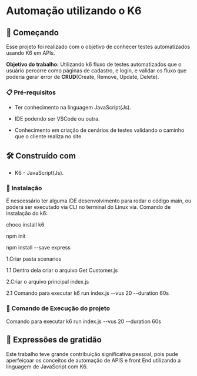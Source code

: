 # Automação utilizando o K6
<!--https://medium.com/xp-inc/conhecendo-o-k6-para-testes-de-carga-943a0489de1e-->
<!-- clona https depois git remote set-url --push origin git@github.com:Thiago142/automacao-k6.git 
 e git push origin main
 -->

## 🚀 Começando
Esse projeto foi realizado com o objetivo de conhecer testes automatizados usando K6 em APIs.

**Objetivo do trabalho:** Utilizando k6 fluxo de testes automatizados que o usuário percorre como páginas de cadastro, e login, e validar os fluxo que poderia gerar error de **CRUD**(Create, Remove, Update, Delete).


### 📋 Pré-requisitos
* Ter conhecimento na linguagem JavaScript(Js).
  
* IDE podendo ser VSCode ou outra.

* Conhecimento em criação de cenários de testes validando o caminho que o cliente realiza no site. 

## 🛠️ Construído com
* K6 - JavaScript(Js).

### 🔧 Instalação
É nescessário ter alguma IDE desenvolvimento para rodar o código main, ou poderá ser executado via CLI no terminal do Linux via.
Comando de instalação do k6: 

choco install k6

npm init

npm install --save express

1.Criar pasta scenarios

1.1 Dentro dela criar o arquivo Get Customer.js

2.Criar o arquivo principal index.js

2.1 Comando para executar k6 run index.js --vus 20 --duration 60s



### 🔧 Comando de Execução do projeto
Comando para executar k6 run index.js --vus 20 --duration 60s


## 🎁 Expressões de gratidão

Este trabalho teve grande contribuição significativa pessoal, pois pude aperfeiçoar os conceitos de automação de APIS e front End utilizando a linguagem de JavaScript com K6. 


